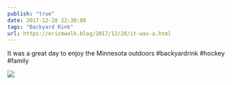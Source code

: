 ```yaml
---
publish: "true"
date: 2017-12-28 22:30:08
tags: "Backyard Rink"
url: https://ericmwalk.blog/2017/12/28/it-was-a.html
---
```


It was a great day to enjoy the Minnesota outdoors #backyardrink #hockey #family

![](https://ericmwalk.blog/uploads/2022/56f914a881.jpg)